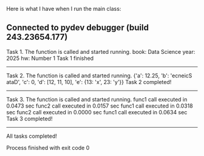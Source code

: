 Here is what I have when I run the main class:

Connected to pydev debugger (build 243.23654.177)
--------------------------------------------------------------------------
Task 1. The function is called and started running.
book: Data Science
year: 2025
hw: Number 1
Task 1 finished

--------------------------------------------------------------------------
Task 2. The function is called and started running.
{'a': 12.25, 'b': 'ecneicS ataD', 'c': 0, 'd': [12, 11, 10], 'e': {13: 'x', 23: 'y'}}
Task 2 completed!

--------------------------------------------------------------------------
Task 3. The function is called and started running.
func1 call executed in 0.0473 sec
func2 call executed in 0.0157 sec
func1 call executed in 0.0318 sec
func2 call executed in 0.0000 sec
func1 call executed in 0.0634 sec
Task 3 completed!

--------------------------------------------------------------------------
All tasks completed!

Process finished with exit code 0